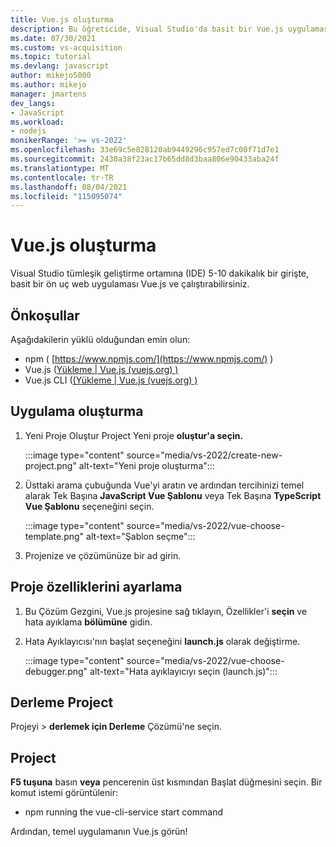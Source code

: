 ```yaml
---
title: Vue.js oluşturma
description: Bu öğreticide, Visual Studio'da basit bir Vue.js uygulaması Visual Studio.
ms.date: 07/30/2021
ms.custom: vs-acquisition
ms.topic: tutorial
ms.devlang: javascript
author: mikejo5000
ms.author: mikejo
manager: jmartens
dev_langs:
- JavaScript
ms.workload:
- nodejs
monikerRange: '>= vs-2022'
ms.openlocfilehash: 33e69c5e828120ab9449296c957ed7c00f71d7e1
ms.sourcegitcommit: 2430a38f23ac17b65dd8d3baa806e90433aba24f
ms.translationtype: MT
ms.contentlocale: tr-TR
ms.lasthandoff: 08/04/2021
ms.locfileid: "115095074"
---
```

# <a name="create-a-vuejs-app"></a>Vue.js oluşturma

Visual Studio tümleşik geliştirme ortamına (IDE) 5-10 dakikalık bir girişte, basit bir ön uç web uygulaması Vue.js ve çalıştırabilirsiniz.

## <a name="prerequisites"></a>Önkoşullar

Aşağıdakilerin yüklü olduğundan emin olun:

- npm ( [https://www.npmjs.com/](https://www.npmjs.com/) ) 
- Vue.js ([Yükleme | Vue.js (vuejs.org) )](https://v3.vuejs.org/guide/installation.html#npm)
- Vue.js CLI ([(Yükleme | Vue.js (vuejs.org) )](https://v3.vuejs.org/guide/installation.html#cli)

## <a name="create-your-app"></a>Uygulama oluşturma

1. Yeni Proje Oluştur Project Yeni proje **oluştur'a seçin.**

   :::image type="content" source="media/vs-2022/create-new-project.png" alt-text="Yeni proje oluşturma":::

1. Üsttaki arama çubuğunda Vue'yi aratın ve ardından tercihinizi temel alarak Tek Başına **JavaScript Vue Şablonu** veya Tek Başına **TypeScript Vue Şablonu** seçeneğini seçin.

   :::image type="content" source="media/vs-2022/vue-choose-template.png" alt-text="Şablon seçme":::

1. Projenize ve çözümünüze bir ad girin. 

## <a name="set-the-project-properties"></a>Proje özelliklerini ayarlama

1. Bu Çözüm Gezgini, Vue.js projesine sağ tıklayın, Özellikler'i **seçin** ve hata ayıklama **bölümüne** gidin.

1. Hata Ayıklayıcısı'nın başlat seçeneğini **launch.js** olarak değiştirme.
 
   :::image type="content" source="media/vs-2022/vue-choose-debugger.png" alt-text="Hata ayıklayıcıyı seçin (launch.js)":::

## <a name="build-your-project"></a>Derleme Project

Projeyi   >  **derlemek için Derleme** Çözümü'ne seçin.

## <a name="start-your-project"></a>Project

**F5 tuşuna** basın **veya** pencerenin üst kısmından Başlat düğmesini seçin. Bir komut istemi görüntülenir:

- npm running the vue-cli-service start command

Ardından, temel uygulamanın Vue.js görün!